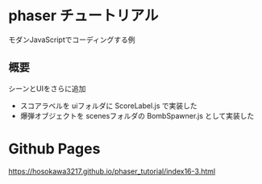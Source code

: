 # phaser チュートリアル
モダンJavaScriptでコーディングする例

## 概要
シーンとUIをさらに追加

- スコアラベルを uiフォルダに ScoreLabel.js で実装した
- 爆弾オブジェクトを scenesフォルダの BombSpawner.js として実装した

# Github Pages
https://hosokawa3217.github.io/phaser_tutorial/index16-3.html

